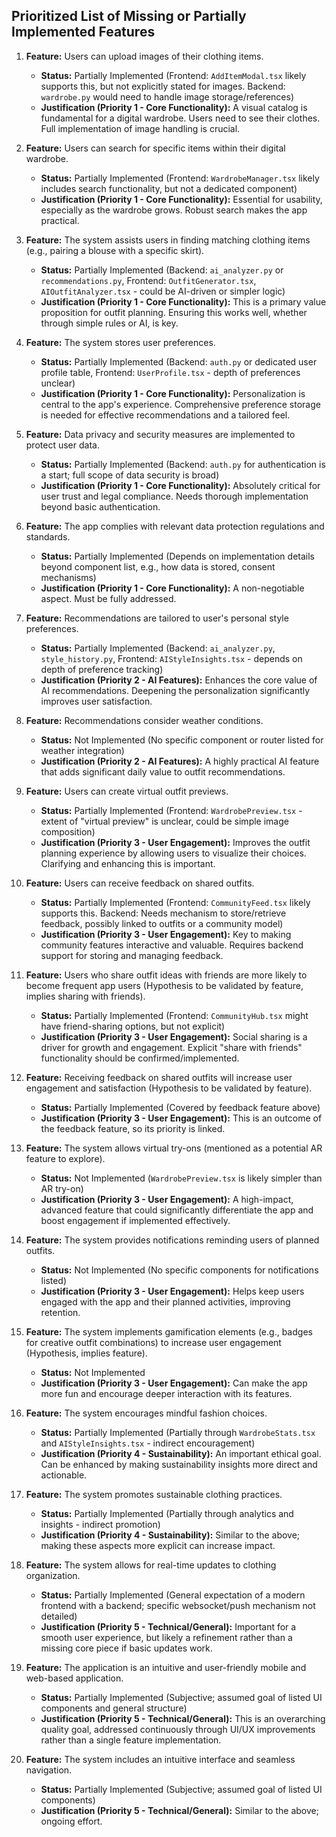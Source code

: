 ## Prioritized List of Missing or Partially Implemented Features

1.  **Feature:** Users can upload images of their clothing items.
    *   **Status:** Partially Implemented (Frontend: `AddItemModal.tsx` likely supports this, but not explicitly stated for images. Backend: `wardrobe.py` would need to handle image storage/references)
    *   **Justification (Priority 1 - Core Functionality):** A visual catalog is fundamental for a digital wardrobe. Users need to see their clothes. Full implementation of image handling is crucial.

2.  **Feature:** Users can search for specific items within their digital wardrobe.
    *   **Status:** Partially Implemented (Frontend: `WardrobeManager.tsx` likely includes search functionality, but not a dedicated component)
    *   **Justification (Priority 1 - Core Functionality):** Essential for usability, especially as the wardrobe grows. Robust search makes the app practical.

3.  **Feature:** The system assists users in finding matching clothing items (e.g., pairing a blouse with a specific skirt).
    *   **Status:** Partially Implemented (Backend: `ai_analyzer.py` or `recommendations.py`, Frontend: `OutfitGenerator.tsx`, `AIOutfitAnalyzer.tsx` - could be AI-driven or simpler logic)
    *   **Justification (Priority 1 - Core Functionality):** This is a primary value proposition for outfit planning. Ensuring this works well, whether through simple rules or AI, is key.

4.  **Feature:** The system stores user preferences.
    *   **Status:** Partially Implemented (Backend: `auth.py` or dedicated user profile table, Frontend: `UserProfile.tsx` - depth of preferences unclear)
    *   **Justification (Priority 1 - Core Functionality):** Personalization is central to the app's experience. Comprehensive preference storage is needed for effective recommendations and a tailored feel.

5.  **Feature:** Data privacy and security measures are implemented to protect user data.
    *   **Status:** Partially Implemented (Backend: `auth.py` for authentication is a start; full scope of data security is broad)
    *   **Justification (Priority 1 - Core Functionality):** Absolutely critical for user trust and legal compliance. Needs thorough implementation beyond basic authentication.

6.  **Feature:** The app complies with relevant data protection regulations and standards.
    *   **Status:** Partially Implemented (Depends on implementation details beyond component list, e.g., how data is stored, consent mechanisms)
    *   **Justification (Priority 1 - Core Functionality):** A non-negotiable aspect. Must be fully addressed.

7.  **Feature:** Recommendations are tailored to user's personal style preferences.
    *   **Status:** Partially Implemented (Backend: `ai_analyzer.py`, `style_history.py`, Frontend: `AIStyleInsights.tsx` - depends on depth of preference tracking)
    *   **Justification (Priority 2 - AI Features):** Enhances the core value of AI recommendations. Deepening the personalization significantly improves user satisfaction.

8.  **Feature:** Recommendations consider weather conditions.
    *   **Status:** Not Implemented (No specific component or router listed for weather integration)
    *   **Justification (Priority 2 - AI Features):** A highly practical AI feature that adds significant daily value to outfit recommendations.

9.  **Feature:** Users can create virtual outfit previews.
    *   **Status:** Partially Implemented (Frontend: `WardrobePreview.tsx` - extent of "virtual preview" is unclear, could be simple image composition)
    *   **Justification (Priority 3 - User Engagement):** Improves the outfit planning experience by allowing users to visualize their choices. Clarifying and enhancing this is important.

10. **Feature:** Users can receive feedback on shared outfits.
    *   **Status:** Partially Implemented (Frontend: `CommunityFeed.tsx` likely supports this. Backend: Needs mechanism to store/retrieve feedback, possibly linked to outfits or a community model)
    *   **Justification (Priority 3 - User Engagement):** Key to making community features interactive and valuable. Requires backend support for storing and managing feedback.

11. **Feature:** Users who share outfit ideas with friends are more likely to become frequent app users (Hypothesis to be validated by feature, implies sharing with friends).
    *   **Status:** Partially Implemented (Frontend: `CommunityHub.tsx` might have friend-sharing options, but not explicit)
    *   **Justification (Priority 3 - User Engagement):** Social sharing is a driver for growth and engagement. Explicit "share with friends" functionality should be confirmed/implemented.

12. **Feature:** Receiving feedback on shared outfits will increase user engagement and satisfaction (Hypothesis to be validated by feature).
    *   **Status:** Partially Implemented (Covered by feedback feature above)
    *   **Justification (Priority 3 - User Engagement):** This is an outcome of the feedback feature, so its priority is linked.

13. **Feature:** The system allows virtual try-ons (mentioned as a potential AR feature to explore).
    *   **Status:** Not Implemented (`WardrobePreview.tsx` is likely simpler than AR try-on)
    *   **Justification (Priority 3 - User Engagement):** A high-impact, advanced feature that could significantly differentiate the app and boost engagement if implemented effectively.

14. **Feature:** The system provides notifications reminding users of planned outfits.
    *   **Status:** Not Implemented (No specific components for notifications listed)
    *   **Justification (Priority 3 - User Engagement):** Helps keep users engaged with the app and their planned activities, improving retention.

15. **Feature:** The system implements gamification elements (e.g., badges for creative outfit combinations) to increase user engagement (Hypothesis, implies feature).
    *   **Status:** Not Implemented
    *   **Justification (Priority 3 - User Engagement):** Can make the app more fun and encourage deeper interaction with its features.

16. **Feature:** The system encourages mindful fashion choices.
    *   **Status:** Partially Implemented (Partially through `WardrobeStats.tsx` and `AIStyleInsights.tsx` - indirect encouragement)
    *   **Justification (Priority 4 - Sustainability):** An important ethical goal. Can be enhanced by making sustainability insights more direct and actionable.

17. **Feature:** The system promotes sustainable clothing practices.
    *   **Status:** Partially Implemented (Partially through analytics and insights - indirect promotion)
    *   **Justification (Priority 4 - Sustainability):** Similar to the above; making these aspects more explicit can increase impact.

18. **Feature:** The system allows for real-time updates to clothing organization.
    *   **Status:** Partially Implemented (General expectation of a modern frontend with a backend; specific websocket/push mechanism not detailed)
    *   **Justification (Priority 5 - Technical/General):** Important for a smooth user experience, but likely a refinement rather than a missing core piece if basic updates work.

19. **Feature:** The application is an intuitive and user-friendly mobile and web-based application.
    *   **Status:** Partially Implemented (Subjective; assumed goal of listed UI components and general structure)
    *   **Justification (Priority 5 - Technical/General):** This is an overarching quality goal, addressed continuously through UI/UX improvements rather than a single feature implementation.

20. **Feature:** The system includes an intuitive interface and seamless navigation.
    *   **Status:** Partially Implemented (Subjective; assumed goal of listed UI components)
    *   **Justification (Priority 5 - Technical/General):** Similar to the above; ongoing effort.
